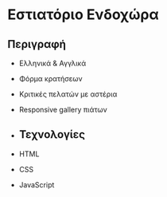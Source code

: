 # Εστιατόριο Ενδοχώρα

## Περιγραφή
- Ελληνικά & Αγγλικά 
- Φόρμα κρατήσεων
- Κριτικές πελατών με αστέρια
- Responsive gallery πιάτων

- ## Τεχνολογίες
- HTML
- CSS
- JavaScript

